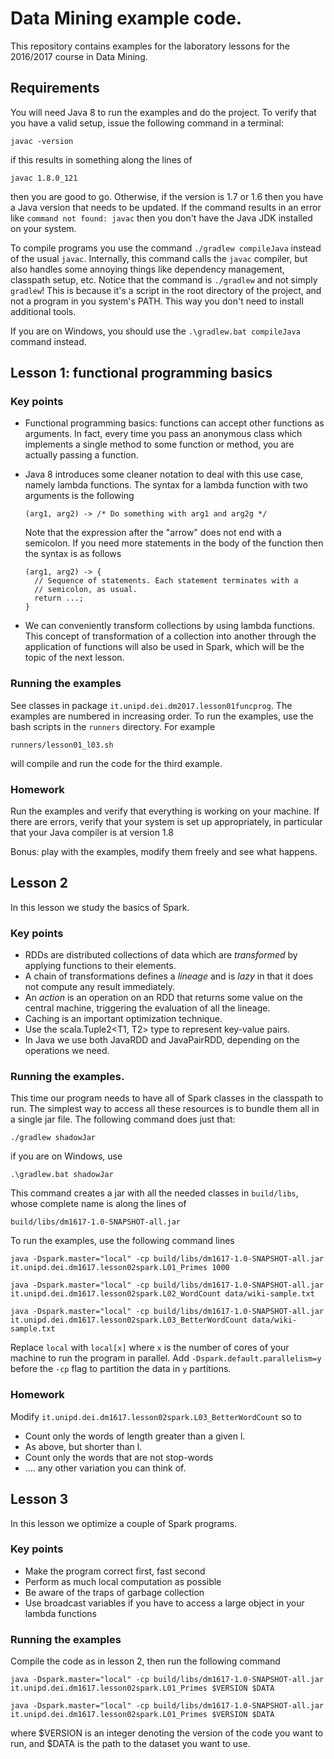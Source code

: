 # Data Mining example code.

This repository contains examples for the laboratory lessons for the
2016/2017 course in Data Mining.

## Requirements

You will need Java 8 to run the examples and do the project. To verify
that you have a valid setup, issue the following command in a
terminal:

    javac -version

if this results in something along the lines of

    javac 1.8.0_121
    
then you are good to go. Otherwise, if the version is 1.7 or 1.6 then
you have a Java version that needs to be updated. If the command
results in an error like `command not found: javac` then you don't
have the Java JDK installed on your system.

To compile programs you use the command `./gradlew compileJava`
instead of the usual `javac`. Internally, this command calls the
`javac` compiler, but also handles some annoying things like
dependency management, classpath setup, etc.
Notice that the command is `./gradlew` and not simply `gradlew`!
This is because it's a script in the root directory of the project,
and not a program in you system's PATH. This way you don't need to
install additional tools.

If you are on Windows, you should use the `.\gradlew.bat compileJava`
command instead.

## Lesson 1: functional programming basics

### Key points

- Functional programming basics: functions can accept other functions
  as arguments. In fact, every time you pass an anonymous class which
  implements a single method to some function or method, you are
  actually passing a function.
- Java 8 introduces some cleaner notation to deal with this use case,
  namely lambda functions. The syntax for a lambda function with two
  arguments is the following
  
      (arg1, arg2) -> /* Do something with arg1 and arg2g */
  
  Note that the expression after the "arrow" does not end with a
  semicolon. If you need more statements in the body of the function
  then the syntax is as follows
  
      (arg1, arg2) -> {
        // Sequence of statements. Each statement terminates with a
        // semicolon, as usual.
        return ...;
      }
  
- We can conveniently transform collections by using lambda
  functions. This concept of transformation of a collection into
  another through the application of functions will also be used in
  Spark, which will be the topic of the next lesson.
  
### Running the examples

See classes in package `it.unipd.dei.dm2017.lesson01funcprog`. The
examples are numbered in increasing order. To run the examples, use
the bash scripts in the `runners` directory. For example

    runners/lesson01_l03.sh

will compile and run the code for the third example.

### Homework

Run the examples and verify that everything is working on your
machine. If there are errors, verify that your system is set up
appropriately, in particular that your Java compiler is at version 1.8

Bonus: play with the examples, modify them freely and see what happens.

## Lesson 2

In this lesson we study the basics of Spark.

### Key points

- RDDs are distributed collections of data which are _transformed_ by
  applying functions to their elements.
- A chain of transformations defines a _lineage_ and is _lazy_ in that
  it does not compute any result immediately.
- An _action_ is an operation on an RDD that returns some value on the
  central machine, triggering the evaluation of all the lineage.
- Caching is an important optimization technique.
- Use the scala.Tuple2<T1, T2> type to represent key-value pairs.
- In Java we use both JavaRDD and JavaPairRDD, depending on the
  operations we need.
  
### Running the examples.

This time our program needs to have all of Spark classes in the
classpath to run. The simplest way to access all these resources is to
bundle them all in a single jar file. The following command does just
that:

    ./gradlew shadowJar
    
if you are on Windows, use

    .\gradlew.bat shadowJar
    
This command creates a jar with all the needed classes in
`build/libs`, whose complete name is along the lines of

    build/libs/dm1617-1.0-SNAPSHOT-all.jar
    
To run the examples, use the following command lines

    java -Dspark.master="local" -cp build/libs/dm1617-1.0-SNAPSHOT-all.jar it.unipd.dei.dm1617.lesson02spark.L01_Primes 1000

    java -Dspark.master="local" -cp build/libs/dm1617-1.0-SNAPSHOT-all.jar it.unipd.dei.dm1617.lesson02spark.L02_WordCount data/wiki-sample.txt
    
    java -Dspark.master="local" -cp build/libs/dm1617-1.0-SNAPSHOT-all.jar it.unipd.dei.dm1617.lesson02spark.L03_BetterWordCount data/wiki-sample.txt
    
Replace `local` with `local[x]` where `x` is the number of cores of
your machine to run the program in parallel. Add
`-Dspark.default.parallelism=y` before the `-cp` flag to partition the
data in `y` partitions.

### Homework

Modify `it.unipd.dei.dm1617.lesson02spark.L03_BetterWordCount` so to

- Count only the words of length greater than a given l.
- As above, but shorter than l.
- Count only the words that are not stop-words
- .... any other variation you can think of.

## Lesson 3

In this lesson we optimize a couple of Spark programs.

### Key points

- Make the program correct first, fast second
- Perform as much local computation as possible
- Be aware of the traps of garbage collection
- Use broadcast variables if you have to access a large object in your lambda functions

### Running the examples

Compile the code as in lesson 2, then run the following command

    java -Dspark.master="local" -cp build/libs/dm1617-1.0-SNAPSHOT-all.jar it.unipd.dei.dm1617.lesson02spark.L01_Primes $VERSION $DATA

    java -Dspark.master="local" -cp build/libs/dm1617-1.0-SNAPSHOT-all.jar it.unipd.dei.dm1617.lesson02spark.L01_Primes $VERSION $DATA

where $VERSION is an integer denoting the version of the code you want to run, and
$DATA is the path to the dataset you want to use.


